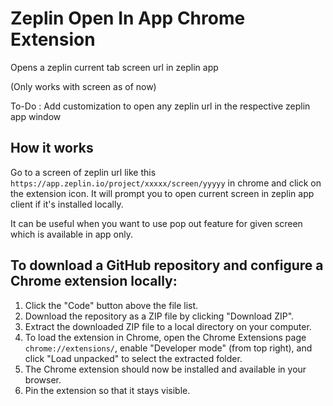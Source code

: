 # Zeplin Open In App Chrome Extension

Opens a zeplin current tab screen url in zeplin app

(Only works with screen as of now)

To-Do : Add customization to open any zeplin url in the respective zeplin app window

## How it works

Go to a screen of zeplin url like this `https://app.zeplin.io/project/xxxxx/screen/yyyyy` in chrome and click on the extension icon.
It will prompt you to open current screen in zeplin app client if it's installed locally.

It can be useful when you want to use pop out feature for given screen which is available in app only.


## To download a GitHub repository and configure a Chrome extension locally:

1. Click the "Code" button above the file list.
2. Download the repository as a ZIP file by clicking "Download ZIP".
3. Extract the downloaded ZIP file to a local directory on your computer.
4. To load the extension in Chrome, open the Chrome Extensions page `chrome://extensions/`, enable "Developer mode" (from top right), and click "Load unpacked" to select the extracted folder.
5. The Chrome extension should now be installed and available in your browser.
6. Pin the extension so that it stays visible.
